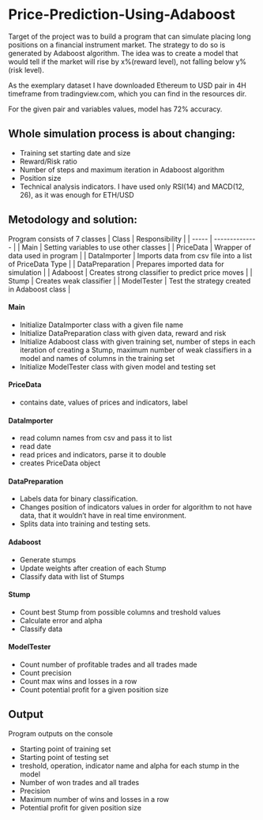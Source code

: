 # Price-Prediction-Using-Adaboost

Target of the project was to build a program that can simulate placing long positions on a financial instrument market.
The strategy to do so is generated by Adaboost algorithm. The idea was to create a model that would tell if the market will rise by x%(reward level), not falling below y%(risk level).

As the exemplary dataset I have downloaded Ethereum to USD pair in 4H timeframe from tradingview.com, which you can find in the resources dir.

For the given pair and variables values, model has 72% accuracy.

## Whole simulation process is about changing:
- Training set starting date and size
- Reward/Risk ratio
- Number of steps and maximum iteration in Adaboost algorithm
- Position size
- Technical analysis indicators. I have used only RSI(14) and MACD(12, 26), as it was enough for ETH/USD

## Metodology and solution:
Program consists of 7 classes
| Class | Responsibility |
| ----- | -------------- |
| Main | Setting variables to use other classes |
| PriceData | Wrapper of data used in program |
| DataImporter | Imports data from csv file into a list of PriceData Type |
| DataPreparation | Prepares imported data for simulation |
| Adaboost | Creates strong classifier to predict price moves |
| Stump | Creates weak classifier |
| ModelTester | Test the strategy created in Adaboost class |

#### Main 
- Initialize DataImporter class with a given file name
- Initialize DataPreparation class with given data, reward and risk
- Initialize Adaboost class with given training set, number of steps in each iteration of creating a Stump, maximum number of weak classifiers in a model and names of columns in the training set
- Initialize ModelTester class with given model and testing set

#### PriceData
- contains date, values of prices and indicators, label

#### DataImporter
- read column names from csv and pass it to list
- read date
- read prices and indicators, parse it to double
- creates PriceData object

#### DataPreparation
- Labels data for binary classification. 
- Changes position of indicators values in order for algorithm to not have data, that it wouldn’t have in real time environment.
- Splits data into training and testing sets.

#### Adaboost
- Generate stumps
- Update weights after creation of each Stump
- Classify data with list of Stumps

#### Stump
- Count best Stump from possible columns and treshold values
- Calculate error and alpha 
- Classify data

#### ModelTester
- Count number of profitable trades and all trades made
- Count precision
- Count max wins and losses in a row
- Count potential profit for a given position size


## Output
Program outputs on the console
- Starting point of training set
- Starting point of testing set
- treshold, operation, indicator name and alpha for each stump in the model
- Number of won trades and all trades
- Precision
- Maximum number of wins and losses in a row
- Potential profit for given position size
